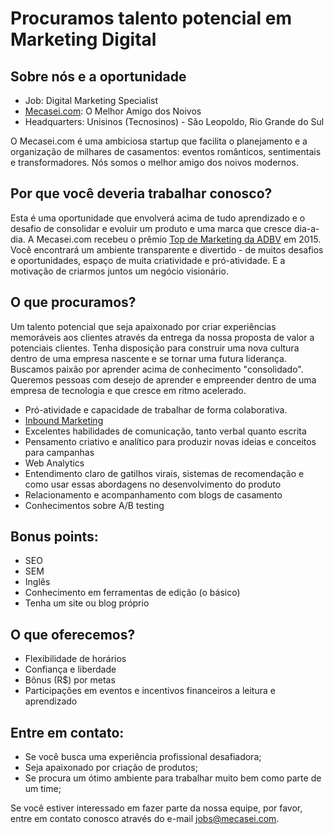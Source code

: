 # Procuramos talento potencial em Marketing Digital

## Sobre nós e a oportunidade

- Job: Digital Marketing Specialist
- [Mecasei.com](https://mecasei.com): O Melhor Amigo dos Noivos
- Headquarters: Unisinos (Tecnosinos) - São Leopoldo, Rio Grande do Sul

O Mecasei.com é uma ambiciosa startup que facilita o planejamento e a organização de milhares de casamentos: eventos românticos, sentimentais e transformadores. Nós somos o melhor amigo dos noivos modernos.

## Por que você deveria trabalhar conosco?

Esta é uma oportunidade que envolverá acima de tudo aprendizado e o desafio de consolidar e evoluir um produto e uma marca que cresce dia-a-dia. 
A Mecasei.com recebeu o prêmio [Top de Marketing da ADBV](http://www.advb.com.br/site/categoriaevento/top-de-marketing/)  em 2015. Você encontrará um ambiente transparente e divertido - de muitos desafios e oportunidades, espaço de muita criatividade e pró-atividade. E a motivação de criarmos juntos um negócio visionário. 

## O que procuramos?
Um talento potencial que seja apaixonado por criar experiências memoráveis aos clientes através da entrega da nossa proposta de valor a potenciais clientes. Tenha disposição para construir uma nova cultura dentro de uma empresa nascente e se tornar uma futura liderança. Buscamos paixão por aprender acima de conhecimento "consolidado". Queremos pessoas com desejo de aprender e empreender dentro de uma empresa de tecnologia e que cresce em ritmo acelerado.
- Pró-atividade e capacidade de trabalhar de forma colaborativa.
- [Inbound Marketing](http://www.hubspot.com/inbound-marketing)
- Excelentes habilidades de comunicação, tanto verbal quanto escrita
- Pensamento criativo e analítico para produzir novas ideias e conceitos para campanhas
- Web Analytics
- Entendimento claro de gatilhos virais, sistemas de recomendação e como usar essas abordagens no desenvolvimento do produto
- Relacionamento e acompanhamento com blogs de casamento
- Conhecimentos sobre A/B testing

## Bonus points:
- SEO
- SEM
- Inglês
- Conhecimento em ferramentas de edição (o básico) 
- Tenha um site ou blog próprio

## O que oferecemos?
- Flexibilidade de horários 
- Confiança e liberdade
- Bônus (R$) por metas
- Participações em eventos e incentivos financeiros a leitura e aprendizado

## Entre em contato:
- Se você busca uma experiência profissional desafiadora;
- Seja apaixonado por criação de produtos;
- Se procura um ótimo ambiente para trabalhar muito bem como parte de um time;

Se você estiver interessado em fazer parte da nossa equipe, por favor, entre em contato conosco através do e-mail jobs@mecasei.com. 
